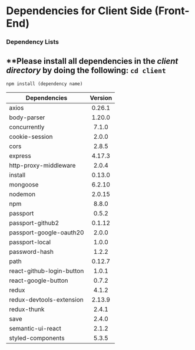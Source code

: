 # Dependencies for Client Side (Front-End)

### Dependency Lists
**Please install all dependencies in the _client directory_ by doing the following:
`cd client`
-----------
`npm install (dependency name)`


| Dependencies                |  Version    |
| ----------------------------|:-----------:|
| axios                       | 0.26.1      |
| body-parser                 | 1.20.0      |
| concurrently                | 7.1.0       |
| cookie-session              | 2.0.0       |
| cors                        | 2.8.5       |
| express                     | 4.17.3      |
| http-proxy-middleware       | 2.0.4       |
| install                     | 0.13.0      |
| mongoose                    | 6.2.10      |
| nodemon                     | 2.0.15      |
| npm                         | 8.8.0       |
| passport                    | 0.5.2       |
| passport-github2            | 0.1.12      |
| passport-google-oauth20     | 2.0.0       |
| passport-local              | 1.0.0       |
| password-hash               | 1.2.2       |
| path                        | 0.12.7      |
| react-github-login-button   | 1.0.1       |
| react-google-button         | 0.7.2       |
| redux                       | 4.1.2       |
| redux-devtools-extension    | 2.13.9      |
| redux-thunk                 | 2.4.1       |
| save                        | 2.4.0       |
| semantic-ui-react           | 2.1.2       |
| styled-components           | 5.3.5       |